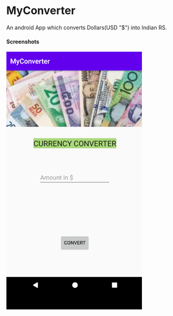 # MyConverter
An android App which converts Dollars(USD "$") into Indian RS.

#### Screenshots
<div class="row">
      <img src="https://github.com/vivmost/Android_App_MiniProjects/blob/master/MyConverter/images/demo.png" title = "Main Screen">
</div>
